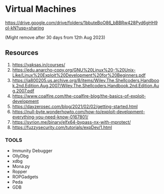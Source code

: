 # Virtual Machines 

https://drive.google.com/drive/folders/1bbuteBoO86_bBBRw428Pyd6gHH9oI-kN?usp=sharing

(Might remove after 30 days from 12th Aug 2023)


## Resources

1. https://yaksas.in/courses/
2. https://edu.anarcho-copy.org/GNU%20Linux%20-%20Unix-Like/Linux%20Exploit%20Development%20for%20Beginners.pdf
3. https://ia800205.us.archive.org/8/items/Wiley.The.Shellcoders.Handbook.2nd.Edition.Aug.2007/Wiley.The.Shellcoders.Handbook.2nd.Edition.Aug.2007.pdf
4. https://www.coalfire.com/the-coalfire-blog/the-basics-of-exploit-development
5. https://dayzerosec.com/blog/2021/02/02/getting-started.html
6. https://null-byte.wonderhowto.com/how-to/exploit-development-everything-you-need-know-0167801/
7. https://syrion.me/binary/elfx64-bypass-nx-with-mprotect/
8. https://fuzzysecurity.com/tutorials/expDev/1.html


### TOOLS

- Immunity Debugger
- OllyDbg
- xdbg
- Mona.py
- Ropper
- ROPGadgets
- Peda
- GDB
